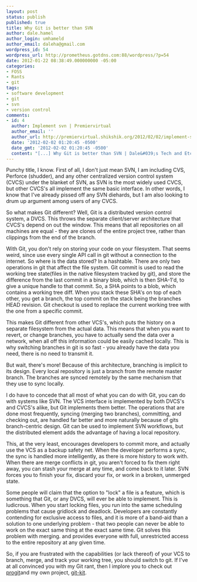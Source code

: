 ```yaml
---
layout: post
status: publish
published: true
title: Why Git is better than SVN
author: dale.hamel
author_login: umhameld
author_email: daleha@gmail.com
wordpress_id: 54
wordpress_url: http://prometheus.gotdns.com:88/wordpress/?p=54
date: 2012-01-22 08:38:49.000000000 -05:00
categories:
- FOSS
- Rants
- git
tags:
- software development
- git
- svn
- version control
comments:
- id: 4
  author: Implement svn | Premiervirtual
  author_email: ''
  author_url: http://premiervirtual.shikshik.org/2012/02/02/implement-svn/
  date: '2012-02-02 01:20:45 -0500'
  date_gmt: '2012-02-02 01:20:45 -0500'
  content: "[...] Why Git is better than SVN | Dale&#039;s Tech and Etc blog [...]"
---
```

<p>Punchy title, I know. First of all, I don't just mean SVN, I am including CVS, Perforce (shudder), and any other centralized version control system (CVCS) under the blanket of SVN, as SVN is the most widely used CVCS, but other CVCS's all implement the same basic interface. In other words, I know that I've already pissed off any SVN diehards, but I am also looking to drum up argument among users of any CVCS.</p>

<p>So what makes Git different? Well, Git is a distributed version control system, a DVCS. This throws the separate client/server architecture that CVCS's depend on out the window. This means that all repositories on all machines are equal - they are clones of the entire project tree, rather than clippings from the end of the branch.</p>

<p>With Git, you don't rely on storing your code on your filesystem. That seems weird, since use every single API call in git without a connection to the internet. So where is the data stored? In a hashtable. There are only two operations in git that affect the file system. Git commit is used to read the working tree state(files in the native filesystem tracked by git), and store the difference from the last commit in a binary blob, which is then SHA-1'd, to give a unique handle to that commit. So, a SHA points to a blob, which contains a working tree diff. When you stack these SHA's on top of each other, you get a branch, the top commit on the stack being the branches HEAD revision. Git checkout is used to replace the current working tree with the one from a specific commit.</p>

<p>This makes Git different from other VCS's, which puts the history on a separate filesystem from the actual data. This means that when you want to revert, or change branches, you have to actually send the data over a network, when all off this information could be easily cached locally. This is why switching branches in git is so fast - you already have the data you need, there is no need to transmit it.</p>

<p>But wait, there's more! Because of this architecture, branching is implicit to its design. Every local repository is just a branch from the remote master branch. The branches are synced remotely by the same mechanism that they use to sync locally.</p>

<p>I do have to concede that all most of what you can do with Git, you can do with systems like SVN. The VCS interface is implemented by both DVCS's and CVCS's alike, but Git implements them better. The operations that are done most frequently, syncing (merging two branches), committing, and checking out, are handled far better and more naturally because of gits branch-centric design. Git can be used to implement SVN workflows, but the distributed element adds the advantage of having a local repository.</p>

<p>This, at the very least, encourages developers to commit more, and actually use the VCS as a backup safety net. When the developer performs a sync, the sync is handled more intelligently, as there is more history to work with. When there are merge conflicts in git, you aren't forced to fix them right away, you can stash your merge at any time, and come back to it later. SVN forces you to finish your fix, discard your fix, or work in a broken, unmerged state.</p>

<p>Some people will claim that the option to "lock" a file is a feature, which is something that Git, or any DVCS, will ever be able to implement. This is ludicrous. When you start locking files, you run into the same scheduling problems that cause gridlock and deadlock. Developers are constantly contending for exclusive access to files, and it is more of a band-aid than a solution to one underlying problem - that two people can never be able to work on the exact same thing at the exact same time. Git solves this problem with merging. and provides everyone with full, unrestricted access to the entire repository at any given time.</p>

<p>So, if you are frustrated with the capabilities (or lack thereof) of your VCS to branch, merge, and track your working tree, you should switch to git. If I've at all convinced you with my Git rant, then I implore you to check out <a href="http://progit.org" title="progit">progit</a>and my own project, <a href="https://github.com/daleha/git-kit" title="git-kit">git-kit</a>.</p>
